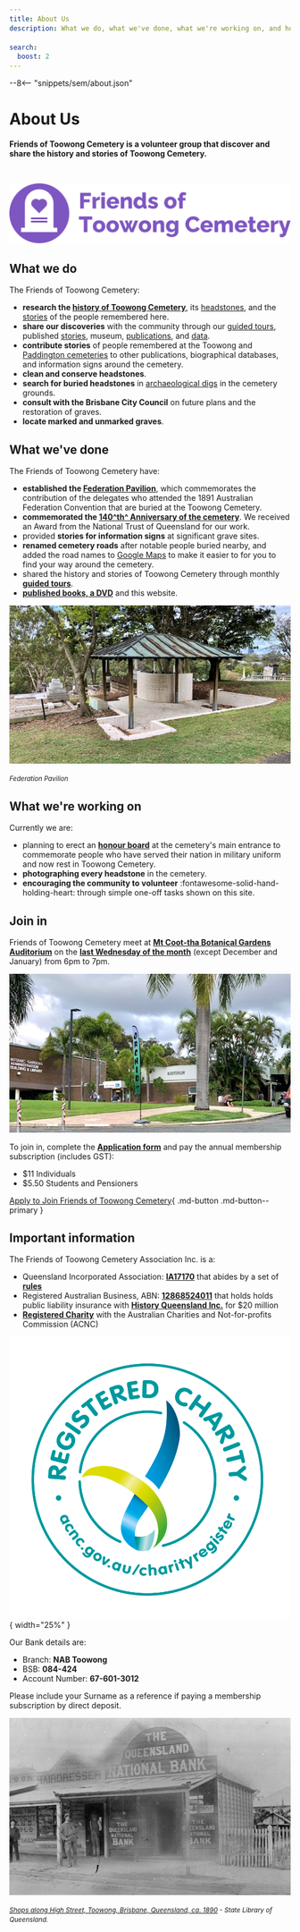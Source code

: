 ```yaml
---
title: About Us
description: What we do, what we've done, what we're working on, and how you can join in 

search:
  boost: 2  
---
```


--8<-- "snippets/sem/about.json"

# About Us 

**Friends of Toowong Cemetery is a volunteer group that discover and share the history and stories of Toowong Cemetery.**

<br>

![Friends of Toowong Cemetery banner](../assets/fotc-banner-transparent-1280x320.png)


## What we do 

The Friends of Toowong Cemetery:

- **research the [history of Toowong Cemetery](../history.md)**, its [headstones](../headstones/symbols.md), and the [stories](../stories/) of the people remembered here. 
- **share our discoveries** with the community through our [guided tours](../guided-tours.md), published [stories](../stories/), museum, [publications](publications.md), and [data](../research/data.md).
- **contribute stories** of people remembered at the Toowong and [Paddington cemeteries](https://www.brisbane.qld.gov.au/community-and-safety/community-support/cemeteries/historic-cemeteries/paddington-cemetery) to other publications, biographical databases, and information signs around the cemetery.
- **clean and conserve headstones**.
- **search for buried headstones** in [archaeological digs](../headstones/archaeological-digs.md) in the cemetery grounds. 
- **consult with the Brisbane City Council** on future plans and the restoration of graves.
- **locate marked and unmarked graves**.

## What we've done

The Friends of Toowong Cemetery have:

- **established the [Federation Pavilion](federation-pavilion.md)**, which commemorates the contribution of the delegates who attended the 1891 Australian Federation Convention that are buried at the Toowong Cemetery. 
- **commemorated the [140^th^ Anniversary of the cemetery](140-commemoration.md)**. We received an Award from the National Trust of Queensland for our work.
- provided **stories for information signs** at significant grave sites.
- **renamed cemetery roads** after notable people buried nearby, and added the road names to [Google Maps](https://goo.gl/maps/7VX36iDLFNnShN6D8) to make it easier to for you to find your way around the cemetery.
- shared the history and stories of Toowong Cemetery through monthly **[guided tours](../guided-tours.md)**.
- **[published books, a DVD](publications.md)** and this website.  

![Federation Pavilion](../assets/federation-pavilion.jpg)

*<small>Federation Pavilion</small>* 

## What we're working on

Currently we are: 

- planning to erect an **[honour board](https://youtu.be/mVfixEzUpwk)** at the cemetery's main entrance to commemorate people who have served their nation in military uniform and now rest in Toowong Cemetery.
- **photographing every headstone** in the cemetery.
- **encouraging the community to volunteer** :fontawesome-solid-hand-holding-heart: through simple one-off tasks shown on this site. 

<!-- 
## What have we got planned? 

With the **150^th^ Anniversary** of the opening of Toowong Cemetery on **Saturday 5 July 2025** we're planning a very special event. More will be revealed closer to the day.

-->

## Join in

Friends of Toowong Cemetery meet at **[Mt Coot-tha Botanical Gardens Auditorium](https://www.brisbane.qld.gov.au/things-to-see-and-do/council-venues-and-precincts/parks/botanic-gardens-in-brisbane/brisbane-botanic-gardens-mt-coot-tha)** on the **[last Wednesday of the month](https://www.timeanddate.com/calendar/custom.html?year=2022&y2=2023&months=24&country=29&typ=3&display=3&cols=0&fdow=7&hol=0&ctf=5&ctc=2&holmark=2&hod=1&hcl=1&cdt=7&cwd=___1___&cwf=______&holm=1&df=1)** (except December and January) from 6pm to 7pm.

<!--
:fontawesome-regular-calendar-plus: **[Add the 2022 meetings to your Calendar](../assets/calendar/meetings-2022.ics)**
-->

![Mt Coot-tha Botanical Gardens Auditorium](../assets/auditorium.jpg)

To join in, complete the **[Application form](https://forms.gle/iwFKCnpNYRTSeHLb8)** and pay the annual membership subscription (includes GST):

- $11 Individuals
- $5.50 Students and Pensioners

[Apply to Join Friends of Toowong Cemetery](https://forms.gle/iwFKCnpNYRTSeHLb8){ .md-button .md-button--primary }

## Important information

The Friends of Toowong Cemetery Association Inc. is a:

- Queensland Incorporated Association: **[IA17170](https://www.qld.gov.au/law/laws-regulated-industries-and-accountability/queensland-laws-and-regulations/check-a-licence-association-charity-or-register/check-a-charity-or-association)** that abides by a set of **[rules](../assets/documents/fotc-rules.pdf)**
- Registered Australian Business, ABN: **[12868524011](https://abr.business.gov.au/ABN/View?id=12868524011)**  that holds holds public liability insurance with **[History Queensland Inc.](https://www.historyqueensland.org.au/insurance/)** for $20 million 
- **[Registered Charity](https://www.acnc.gov.au/charity/charities/cbe72786-39af-e811-a963-000d3ad24077/profile)** with the Australian Charities and Not-for-profits Commission (ACNC)

![ACNC Registered Charity Logo](../assets/ACNC-Registered-Charity-Logo_RGB.png){ width="25%" } 

Our Bank details are: 

- Branch: **NAB Toowong**
- BSB: **084-424** 
- Account Number: **67-601-3012**

Please include your Surname as a reference if paying a membership subscription by direct deposit. 

![Queensland National Bank. Sherwood Road, Toowong ca. 1890](../assets/queensland-national-bank-toowong-1890.jpg)

*<small>[Shops along High Street, Toowong, Brisbane, Queensland, ca. 1890](http://onesearch.slq.qld.gov.au/permalink/f/1upgmng/slq_alma21256972890002061) - State Library of Queensland.</small>*

<!--
![Queensland National Bank, Brisbane, ca. 1885](../assets/queensland-national-bank-brisbane-1885.jpg){ width="45%" }
 
*<small>[Queensland National Bank, Brisbane, ca. 1885](http://onesearch.slq.qld.gov.au/permalink/f/1upgmng/slq_alma21218524600002061). The Creek Street Presbyterian Church at the rear was demolished shortly after this image was taken - State Library of Queensland.</small>*
-->

